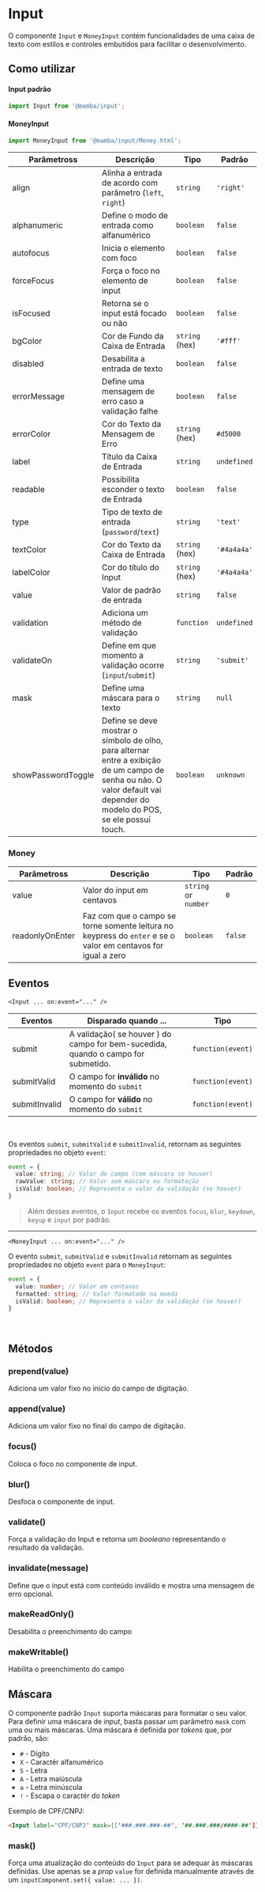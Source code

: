 # Input

O componente `Input` e `MoneyInput` contém funcionalidades de uma caixa de texto com estilos e controles embutidos para facilitar o desenvolvimento.

## Como utilizar

#### Input padrão

```js
import Input from '@mamba/input';
```

#### MoneyInput

```js
import MoneyInput from '@mamba/input/Money.html';
```

| Parâmetross        | Descrição                                                                                                                                                                 | Tipo           | Padrão      |
| ------------------ | ------------------------------------------------------------------------------------------------------------------------------------------------------------------------- | -------------- | ----------- |
| align              | Alinha a entrada de acordo com parâmetro (`left`, `right`)                                                                                                                | `string`       | `'right'`   |
| alphanumeric       | Define o modo de entrada como alfanumérico                                                                                                                                | `boolean`      | `false`     |
| autofocus          | Inicia o elemento com foco                                                                                                                                                | `boolean`      | `false`     |
| forceFocus         | Força o foco no elemento de input                                                                                                                                         | `boolean`      | `false`     |
| isFocused          | Retorna se o input está focado ou não                                                                                                                                     | `boolean`      | `false`     |
| bgColor            | Cor de Fundo da Caixa de Entrada                                                                                                                                          | `string` (hex) | `'#fff'`    |
| disabled           | Desabilita a entrada de texto                                                                                                                                             | `boolean`      | `false`     |
| errorMessage       | Define uma mensagem de erro caso a validação falhe                                                                                                                        | `boolean`      | `false`     |
| errorColor         | Cor do Texto da Mensagem de Erro                                                                                                                                          | `string` (hex) | `#d5000`    |
| label              | Título da Caixa de Entrada                                                                                                                                                | `string`       | `undefined` |
| readable           | Possibilita esconder o texto de Entrada                                                                                                                                   | `boolean`      | `false`     |
| type               | Tipo de texto de entrada (`password`/`text`)                                                                                                                              | `string`       | `'text'`    |
| textColor          | Cor do Texto da Caixa de Entrada                                                                                                                                          | `string` (hex) | `'#4a4a4a'` |
| labelColor         | Cor do título do Input                                                                                                                                                    | `string` (hex) | `'#4a4a4a'` |
| value              | Valor de padrão de entrada                                                                                                                                                | `string`       | `false`     |
| validation         | Adiciona um método de validação                                                                                                                                           | `function`     | `undefined` |
| validateOn         | Define em que momento a validação ocorre (`input`/`submit`)                                                                                                               | `string`       | `'submit'`  |
| mask               | Define uma máscara para o texto                                                                                                                                           | `string`       | `null`      |
| showPasswordToggle | Define se deve mostrar o símbolo de olho, para alternar entre a exibição de um campo de senha ou não. O valor default vai depender do modelo do POS, se ele possuí touch. | `boolean`      | `unknown`   |

### Money

| Parâmetross     | Descrição                                                                                                     | Tipo                 | Padrão  |
| --------------- | ------------------------------------------------------------------------------------------------------------- | -------------------- | ------- |
| value           | Valor do input em centavos                                                                                    | `string` or `number` | `0`     |
| readonlyOnEnter | Faz com que o campo se torne somente leitura no keypress do `enter` e se o valor em centavos for igual a zero | `boolean`            | `false` |

## Eventos

`<Input ... on:event="..." />`

| Eventos       | Disparado quando ...                                                              | Tipo              |
| ------------- | --------------------------------------------------------------------------------- | ----------------- |
| submit        | A validação( se houver ) do campo for bem-sucedida, quando o campo for submetido. | `function(event)` |
| submitValid   | O campo for **inválido** no momento do `submit`                                   | `function(event)` |
| submitInvalid | O campo for **válido** no momento do `submit`                                     | `function(event)` |

<br/>

Os eventos `submit`, `submitValid` e `submitInvalid`, retornam as seguintes propriedades no objeto `event`:

```ts
event = {
  value: string; // Valor do campo (com máscara se houver)
  rawValue: string; // Valor sem máscara ou formatação
  isValid: boolean; // Representa o valor da validação (se houver)
}
```

> Além desses eventos, o `Input` recebe os eventos `focus`, `blur`, `keydown`, `keyup` e `input` por padrão.

---

`<MoneyInput ... on:event="..." />`

O evento `submit`, `submitValid` e `submitInvalid` retornam as seguintes propriedades no objeto `event` para o `MoneyInput`:

```ts
event = {
  value: number; // Valor em centavos
  formatted: string; // Valor formatado na moeda
  isValid: boolean; // Representa o valor da validação (se houver)
}
```

<br/>

## Métodos

### prepend(value)

Adiciona um valor fixo no ínicio do campo de digitação.

### append(value)

Adiciona um valor fixo no final do campo de digitação.

### focus()

Coloca o foco no componente de input.

### blur()

Desfoca o componente de input.

### validate()

Força a validação do Input e retorna um _booleano_ representando o resultado da validação.

### invalidate(message)

Define que o input está com conteúdo inválido e mostra uma mensagem de erro opcional.

### makeReadOnly()

Desabilita o preenchimento do campo

### makeWritable()

Habilita o preenchimento do campo

## Máscara

O componente padrão `Input` suporta máscaras para formatar o seu valor. Para definir uma máscara de _input_, basta passar um parâmetro `mask` com uma ou mais máscaras. Uma máscara é definida por _tokens_ que, por padrão, são:

- `#` - Dígito
- `X` - Caractér alfanumérico
- `S` - Letra
- `A` - Letra maiúscula
- `a` - Letra minúscula
- `!` - Escapa o caractér do _token_

Exemplo de CPF/CNPJ:

```html
<Input label="CPF/CNPJ" mask={['###.###.###-##', '##.###.###/####-##']} />
```

### mask()

Força uma atualização do conteúdo do `Input` para se adequar às máscaras definidas. Use apenas se a _prop_ `value` for definida manualmente através de um `inputComponent.set({ value: ... })`.
